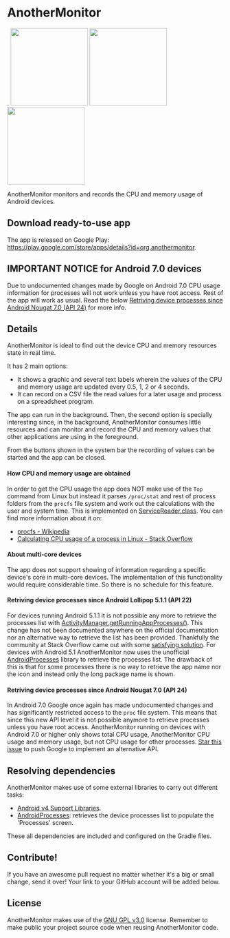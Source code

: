 # AnotherMonitor

.
<img src="https://lh4.ggpht.com/gfwMh4Ih0VD0AaxI8_eh11m6CRu_zSW6-U6F25AjCdlUjCkliWHBgJMhDb3ePdl_EMoT" width="180px" />
<img src="https://lh4.ggpht.com/fugTTF9i76nsfnpWfv34xe1Xz5u4dDWOqbTYkBaPrzud4zPuYIZtQQhEyH7pX9POjYU" width="180px" />
<img src="https://lh5.ggpht.com/96BmklbBOEOgL5mmXZQkofwswLGEzY4Zf6EirtF2nOBgf_cTo86RxuzCInv7etIfNgTO" width="180px" />

AnotherMonitor monitors and records the CPU and memory usage of Android devices.

## Download ready-to-use app

The app is released on Google Play: https://play.google.com/store/apps/details?id=org.anothermonitor.

## IMPORTANT NOTICE for Android 7.0 devices

Due to undocumented changes made by Google on Android 7.0 CPU usage information for processes will not work unless you have root access. Rest of the app will work as usual. Read the below [Retriving device processes since Android Nougat 7.0 (API 24)](#retriving-device-processes-since-android-nougat-70-api-24) for more info.

## Details

AnotherMonitor is ideal to find out the device CPU and memory resources state in real time.

It has 2 main options:
- It shows a graphic and several text labels wherein the values of the CPU and memory usage are updated every 0.5, 1, 2 or 4 seconds.
- It can record on a CSV file the read values for a later usage and process on a spreadsheet program.

The app can run in the background. Then, the second option is specially interesting since, in the background, AnotherMonitor consumes little resources and can monitor and record the CPU and memory values that other applications are using in the foreground.

From the buttons shown in the system bar the recording of values can be started and the app can be closed.

#### How CPU and memory usage are obtained

In order to get the CPU usage the app does NOT make use of the `Top` command from Linux but instead it parses `/proc/stat` and rest of process folders from the `procfs` file system and work out the calculations with the user and system time. This is implemented on [ServiceReader.class](https://github.com/AntonioRedondo/AnotherMonitor/blob/master/AnotherMonitor/src/main/java/org/anothermonitor/ServiceReader.java#L259). You can find more information about it on:
- [procfs - Wikipedia](https://en.wikipedia.org/wiki/Procfs)
- [Calculating CPU usage of a process in Linux - Stack Overflow](http://stackoverflow.com/questions/1420426/calculating-cpu-usage-of-a-process-in-linux)

#### About multi-core devices

The app does not support showing of information regarding a specific device's core in multi-core devices. The implementation of this functionality would require considerable time. So there is no schedule for this feature.

#### Retriving device processes since Android Lollipop 5.1.1 (API 22)

For devices running Android 5.1.1 it is not possible any more to retrieve the processes list with [ActivityManager.getRunningAppProcesses()](http://developer.android.com/reference/android/app/ActivityManager.html#getRunningAppProcesses%28%29). This change has not been documented anywhere on the official documentation nor an alternative way to retrieve the list has been provided. Thankfully the community at Stack Overflow came out with some [satisfying solution](http://stackoverflow.com/questions/30619349/android-5-1-1-and-above-getrunningappprocesses-returns-my-application-packag). For devices with Android 5.1 AnotherMonitor now uses the unofficial [AndroidProcesses](https://github.com/jaredrummler/AndroidProcesses) library to retrieve the processes list. The drawback of this is that for some processes there is no way to retrieve the app name nor the icon and instead only the long package name is shown.

#### Retriving device processes since Android Nougat 7.0 (API 24)

In Android 7.0 Google once again has made undocumented changes and has significantly restricted access to the `proc` file system. This means that since this new API level it is not possible anymore to retrieve processes unless you have root access.  AnotherMonitor running on devices with Android 7.0 or higher only shows total CPU usage, AnotherMonitor CPU usage and memory usage, but not CPU usage for other processes. [Star this issue](https://code.google.com/p/android/issues/detail?id=205565) to push Google to implement an alternative API.

## Resolving dependencies

AnotherMonitor makes use of some external libraries to carry out different tasks:
-  [Android v4 Support Libraries](http://developer.android.com/tools/support-library/features.html#v4).
-  [AndroidProcesses](https://github.com/jaredrummler/AndroidProcesses): retrieves the device processes list to populate the 'Processes' screen.

These all dependencies are included and configured on the Gradle files.

## Contribute!

If you have an awesome pull request no matter whether it's a big or small change, send it over! Your link to your GitHub account will be added below.

## License

AnotherMonitor makes use of the [GNU GPL v3.0](http://choosealicense.com/licenses/gpl-3.0/) license. Remember to make public your project source code when reusing AnotherMonitor code.
